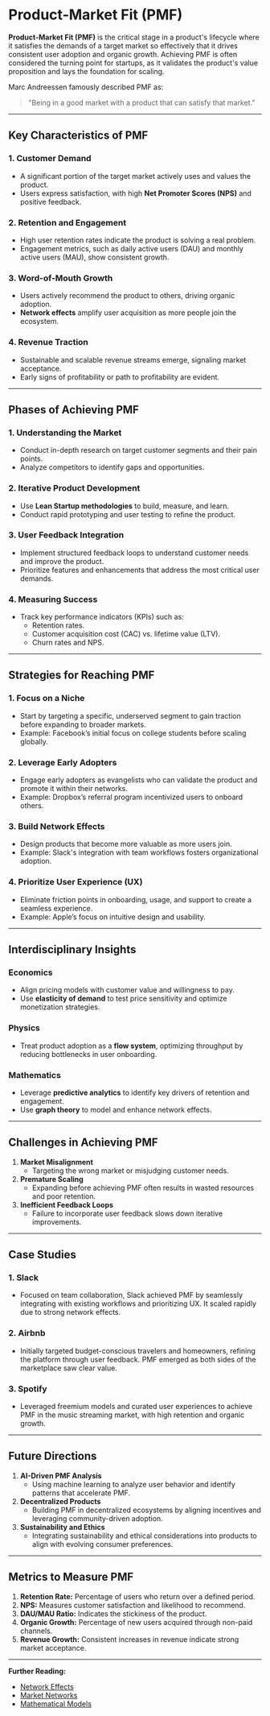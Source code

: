 # Product-Market Fit (PMF)

**Product-Market Fit (PMF)** is the critical stage in a product's lifecycle where it satisfies the demands of a target market so effectively that it drives consistent user adoption and organic growth. Achieving PMF is often considered the turning point for startups, as it validates the product's value proposition and lays the foundation for scaling.

Marc Andreessen famously described PMF as:

> "Being in a good market with a product that can satisfy that market."

***

## Key Characteristics of PMF

### 1. **Customer Demand**

* A significant portion of the target market actively uses and values the product.
* Users express satisfaction, with high **Net Promoter Scores (NPS)** and positive feedback.

### 2. **Retention and Engagement**

* High user retention rates indicate the product is solving a real problem.
* Engagement metrics, such as daily active users (DAU) and monthly active users (MAU), show consistent growth.

### 3. **Word-of-Mouth Growth**

* Users actively recommend the product to others, driving organic adoption.
* **Network effects** amplify user acquisition as more people join the ecosystem.

### 4. **Revenue Traction**

* Sustainable and scalable revenue streams emerge, signaling market acceptance.
* Early signs of profitability or path to profitability are evident.

***

## Phases of Achieving PMF

### 1. **Understanding the Market**

* Conduct in-depth research on target customer segments and their pain points.
* Analyze competitors to identify gaps and opportunities.

### 2. **Iterative Product Development**

* Use **Lean Startup methodologies** to build, measure, and learn.
* Conduct rapid prototyping and user testing to refine the product.

### 3. **User Feedback Integration**

* Implement structured feedback loops to understand customer needs and improve the product.
* Prioritize features and enhancements that address the most critical user demands.

### 4. **Measuring Success**

* Track key performance indicators (KPIs) such as:
  * Retention rates.
  * Customer acquisition cost (CAC) vs. lifetime value (LTV).
  * Churn rates and NPS.

***

## Strategies for Reaching PMF

### 1. **Focus on a Niche**

* Start by targeting a specific, underserved segment to gain traction before expanding to broader markets.
* Example: Facebook’s initial focus on college students before scaling globally.

### 2. **Leverage Early Adopters**

* Engage early adopters as evangelists who can validate the product and promote it within their networks.
* Example: Dropbox’s referral program incentivized users to onboard others.

### 3. **Build Network Effects**

* Design products that become more valuable as more users join.
* Example: Slack's integration with team workflows fosters organizational adoption.

### 4. **Prioritize User Experience (UX)**

* Eliminate friction points in onboarding, usage, and support to create a seamless experience.
* Example: Apple’s focus on intuitive design and usability.

***

## Interdisciplinary Insights

### Economics

* Align pricing models with customer value and willingness to pay.
* Use **elasticity of demand** to test price sensitivity and optimize monetization strategies.

### Physics

* Treat product adoption as a **flow system**, optimizing throughput by reducing bottlenecks in user onboarding.

### Mathematics

* Leverage **predictive analytics** to identify key drivers of retention and engagement.
* Use **graph theory** to model and enhance network effects.

***

## Challenges in Achieving PMF

1. **Market Misalignment**
   * Targeting the wrong market or misjudging customer needs.
2. **Premature Scaling**
   * Expanding before achieving PMF often results in wasted resources and poor retention.
3. **Inefficient Feedback Loops**
   * Failure to incorporate user feedback slows down iterative improvements.

***

## Case Studies

### 1. **Slack**

* Focused on team collaboration, Slack achieved PMF by seamlessly integrating with existing workflows and prioritizing UX. It scaled rapidly due to strong network effects.

### 2. **Airbnb**

* Initially targeted budget-conscious travelers and homeowners, refining the platform through user feedback. PMF emerged as both sides of the marketplace saw clear value.

### 3. **Spotify**

* Leveraged freemium models and curated user experiences to achieve PMF in the music streaming market, with high retention and organic growth.

***

## Future Directions

1. **AI-Driven PMF Analysis**
   * Using machine learning to analyze user behavior and identify patterns that accelerate PMF.
2. **Decentralized Products**
   * Building PMF in decentralized ecosystems by aligning incentives and leveraging community-driven adoption.
3. **Sustainability and Ethics**
   * Integrating sustainability and ethical considerations into products to align with evolving consumer preferences.

***

## Metrics to Measure PMF

1. **Retention Rate:** Percentage of users who return over a defined period.
2. **NPS:** Measures customer satisfaction and likelihood to recommend.
3. **DAU/MAU Ratio:** Indicates the stickiness of the product.
4. **Organic Growth:** Percentage of new users acquired through non-paid channels.
5. **Revenue Growth:** Consistent increases in revenue indicate strong market acceptance.

***

**Further Reading:**

* [Network Effects](../NETWORK_EFFECTS.md)
* [Market Networks](market_networks.md)
* [Mathematical Models](../AI/mathematical_models.md)
